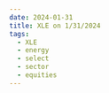 ```yaml
---
date: 2024-01-31
title: XLE on 1/31/2024
tags: 
  - XLE
  - energy
  - select
  - sector
  - equities
---
```

<div class="post">
<snapshot-grid 
    :reports="['2024/01/30/CTA/XLE', '2024/01/31/CTA/XLE', '2024/01/31/MTP/XLE']"
    chart="2024/01/31/Chart/XLE"
/>
<p>

</p>
<p>

</p>
</div>